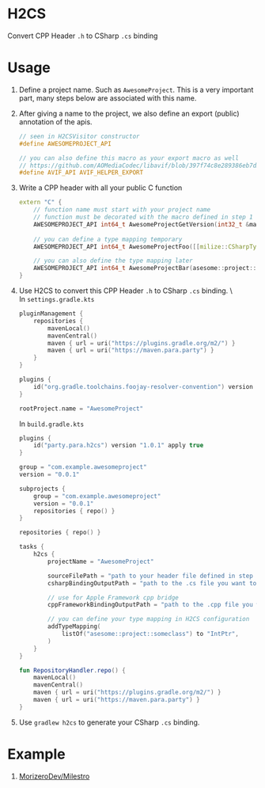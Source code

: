 # H2CS

Convert CPP Header `.h` to CSharp `.cs` binding

# Usage

1. Define a project name. Such as `AwesomeProject`. This is a very important part, many steps below are associated with
   this name.

2. After giving a name to the project, we also define an export (public) annotation of the apis.
    ```c
    // seen in H2CSVisitor constructor
    #define AWESOMEPROJECT_API
   
    // you can also define this macro as your export macro as well
    // https://github.com/AOMediaCodec/libavif/blob/397f74c8e289386eb7d309b2f8041d8a190db29a/include/avif/avif.h#L43
    #define AVIF_API AVIF_HELPER_EXPORT
    ```

3. Write a CPP header with all your public C function
    ```cpp
    extern "C" {
        // function name must start with your project name
        // function must be decorated with the macro defined in step 1        
        AWESOMEPROJECT_API int64_t AwesomeProjectGetVersion(int32_t &major, int32_t &minor, int32_t &patch);
        
        // you can define a type mapping temporary
        AWESOMEPROJECT_API int64_t AwesomeProjectFoo([[milize::CSharpType("void*")]] void *data);
   
        // you can also define the type mapping later
        AWESOMEPROJECT_API int64_t AwesomeProjectBar(asesome::project::someclass *t);
    }
    ```
   
4. Use H2CS to convert this CPP Header `.h` to CSharp `.cs` binding. \  
   In `settings.gradle.kts`
    ```kotlin
    pluginManagement {
        repositories {
            mavenLocal()
            mavenCentral()
            maven { url = uri("https://plugins.gradle.org/m2/") }
            maven { url = uri("https://maven.para.party") }
        }
    }
    
    plugins {
        id("org.gradle.toolchains.foojay-resolver-convention") version "0.8.0"
    }
    
    rootProject.name = "AwesomeProject"
    ```
   In `build.gradle.kts`
    ```kotlin
    plugins {
        id("party.para.h2cs") version "1.0.1" apply true
    }
    
    group = "com.example.awesomeproject"
    version = "0.0.1"
    
    subprojects {
        group = "com.example.awesomeproject"
        version = "0.0.1"
        repositories { repo() }
    }
    
    repositories { repo() }
    
    tasks {
        h2cs {
            projectName = "AwesomeProject"

            sourceFilePath = "path to your header file defined in step 3" 
            csharpBindingOutputPath = "path to the .cs file you want to save"
    
            // use for Apple Framework cpp bridge
            cppFrameworkBindingOutputPath = "path to the .cpp file you want to save"
   
            // you can define your type mapping in H2CS configuration
            addTypeMapping(
                listOf("asesome::project::someclass") to "IntPtr",
            )
        }
    }
    
    fun RepositoryHandler.repo() {
        mavenLocal()
        mavenCentral()
        maven { url = uri("https://plugins.gradle.org/m2/") }
        maven { url = uri("https://maven.para.party") }
    }
    ```
5. Use `gradlew h2cs` to generate your CSharp `.cs` binding.

# Example
1. [MorizeroDev/Milestro](https://github.com/MorizeroDev/Milestro)
